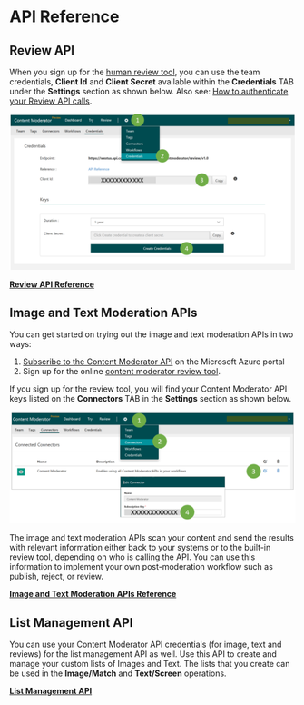 <!-- 
NavPath: Content Moderator
LinkLabel: API Reference
Url: content-moderator/documentation/api-reference
Weight: 130
-->

# API Reference #

## Review API ##
When you sign up for the [human review tool](http://contentmoderator.cognitive.microsoft.com/ "Content Moderator Review Tool"), you can use the team credentials, **Client Id** and **Client Secret** available within the **Credentials** TAB under the **Settings** section as shown below. Also see: [How to authenticate your Review API calls](review-api-authentication.md). 

![Content Moderator Review API Credentials](images/Moderator-Review-API-Credentials.PNG)

[**Review API Reference**](https://westus.dev.cognitive.microsoft.com/docs/services/580519463f9b070e5c591178/operations/580519483f9b0709fc47f9c5 "Content Moderator Review API")

## Image and Text Moderation APIs ##
You can get started on trying out the image and text moderation APIs in two ways:
1. [Subscribe to the Content Moderator API](https://portal.azure.com/#create/Microsoft.CognitiveServices/apitype/ContentModerator) on the Microsoft Azure portal
1. Sign up for the online [content moderator review tool](http://contentmoderator.cognitive.microsoft.com/). 

If you sign up for the review tool, you will find your Content Moderator API keys listed on the **Connectors** TAB in the **Settings** section as shown below.

![Your Content Moderator API Key](images/Moderator-API-Key2.PNG)

The image and text moderation APIs scan your content and send the results with relevant information either back to your systems or to the built-in review tool, depending on who is calling the API. You can use this information to implement your own post-moderation workflow such as publish, reject, or review.

[**Image and Text Moderation APIs Reference**](https://westus.dev.cognitive.microsoft.com/docs/services/57cf753a3f9b070c105bd2c1/operations/57cf753a3f9b070868a1f66c "Image and Text Moderation APIs")

## List Management API ##
You can use your Content Moderator API credentials (for image, text and reviews) for the list management API as well. Use this API to create and manage your custom lists of Images and Text. The lists that you create can be used in the **Image/Match** and **Text/Screen** operations. 

[**List Management API**](https://westus.dev.cognitive.microsoft.com/docs/services/57cf755e3f9b070c105bd2c2/operations/57cf755e3f9b070868a1f675 "Content Moderator List Management API")
